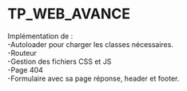 # TP_WEB_AVANCE

Implémentation de : <br/>
  -Autoloader pour charger les classes nécessaires.<br/>
  -Routeur<br/>
  -Gestion des fichiers CSS et JS<br/>
  -Page 404<br/>
  -Formulaire avec sa page réponse, header et footer.<br/>
